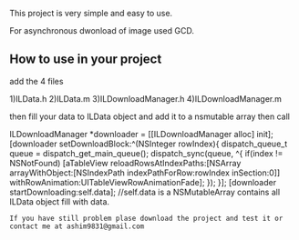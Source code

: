 This project is very simple and easy to use.

For asynchronous dwonload of image used GCD. 

How to use in your project
--------------------------
add the 4 files

1)ILData.h
2)ILData.m
3)ILDownloadManager.h
4)ILDownloadManager.m

then fill your data to ILData object and add it to a nsmutable array
then call

ILDownloadManager *downloader = [[ILDownloadManager alloc] init];
    [downloader setDownloadBlock:^(NSInteger rowIndex){
        dispatch_queue_t queue = dispatch_get_main_queue();
        dispatch_sync(queue, ^{
            if(index != NSNotFound)
                [aTableView reloadRowsAtIndexPaths:[NSArray arrayWithObject:[NSIndexPath indexPathForRow:rowIndex inSection:0]] withRowAnimation:UITableViewRowAnimationFade];
        });
    }];
    [downloader startDownloading:self.data]; //self.data is a NSMutableArray contains all ILData object fill with data.
    
    If you have still problem plase download the project and test it or contact me at ashim9831@gmail.com
    
